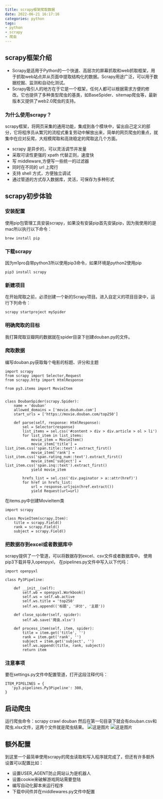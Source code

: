 ```yaml
---
title: scrapy框架爬取数据
date: 2022-06-21 16:17:16  
categories: python  
tags:
- python
- scrapy
- 爬虫
---
```


## scrapy框架介绍
- Scrapy是适用于Python的一个快速、高层次的屏幕抓取和web抓取框架，用于抓取web站点并从页面中提取结构化的数据。Scrapy用途广泛，可以用于数据挖掘、监测和自动化测试。  
- Scrapy吸引人的地方在于它是一个框架，任何人都可以根据需求方便的修改。它也提供了多种类型爬虫的基类，如BaseSpider、sitemap爬虫等，最新版本又提供了web2.0爬虫的支持。  

### 为什么使用scrapy？
scrapy框架，将网页采集的通用功能，集成到各个模块中，留出自己定义的部分，它将程序员从繁冗的流程式重复劳动中解放出来，简单的网页爬虫的重点，就集中在应对反爬，大规模爬取和高效稳定的爬取这几个方面。  
- scrapy 是异步的，可以灵活调节并发量
- 采取可读性更强的 xpath 代替正则，速度快
- 写 middleware,方便写一些统一的过滤器
- 同时在不同的 url 上爬行
- 支持 shell 方式，方便独立调试
- 通过管道的方式存入数据库，灵活，可保存为多种形式

## scrapy初步体验
### 安装配置
使用pip包管理工具安装scrapy，如果没有安装pip首先安装pip，因为我使用的是mac所以执行以下命令：
```
brew install pip
```
### 下载scrapy
因为m1pro自带python3所以使用pip3命令，如果环境是python2使用pip
```
pip3 install scrapy
```
### 新建项目
在开始爬取之前，必须创建一个新的Scrapy项目。进入自定义的项目目录中，运行下列命令：  
```
scrapy startproject mySpider
```
### 明确爬取的目标
我打算爬取豆瓣网的数据就在spider目录下创建douban.py的文件。

### 爬取数据
编写douban.py获取每个电影的标题、评分和主题
```
import scrapy
from scrapy import Selector,Request
from scrapy.http import HtmlResponse

from py3.items import MovieItem


class DoubanSpider(scrapy.Spider):
    name = 'douban'
    allowed_domains = ['movie.douban.com']
    start_urls = ['https://movie.douban.com/top250']

    def parse(self, response: HtmlResponse):
        sel = Selector(response)
        list_items = sel.css('#content > div > div.article > ol > li')
        for list_item in list_items:
            movie_item = MovieItem()
            movie_item['title'] = list_item.css('span.title::text').extract_first()
            movie_item['rank'] = list_item.css('span.rating_num::text').extract_first()
            movie_item['subject'] = list_item.css('span.inq::text').extract_first()
            yield movie_item

        hrefs_list = sel.css('div.paginator > a::attr(href)')
        for href in hrefs_list:
            url = response.urljoin(href.extract())
            yield Request(url=url)
```
在items.py中创建MovieItem类
```
import scrapy

class MovieItem(scrapy.Item):
    title = scrapy.Field()
    rank = scrapy.Field()
    subject = scrapy.Field()
```
### 把数据存到excel或者数据库中
scrapy提供了一个管道，可以将数据存到excel、csv文件或者数据库中。 
使用pip3下载并导入openpyxl，
在pipelines.py文件中写入以下代吗：
```
import openpyxl

class Py3Pipeline:

    def __init__(self):
        self.wb = openpyxl.Workbook()
        self.ws = self.wb.active
        self.ws.title = 'top250'
        self.ws.append(('标题', '评分', '主题'))

    def close_spider(self, spider):
        self.wb.save('爬虫.xlsx')

    def process_item(self, item, spider):
        title = item.get('title', '')
        rank = item.get('rank', '')
        subject = item.get('subject', '')
        self.ws.append((title, rank, subject))
        return item
```
### 注意事项
要在settings.py文件中配置管道，打开这段注释代吗：
```
ITEM_PIPELINES = {
   'py3.pipelines.Py3Pipeline': 300,
}
```

## 启动爬虫
运行爬虫命令：scrapy crawl douban
然后在第一句目录下就会有douban.csv和爬虫.xlsx文件，这两个文件就是爬虫结果。
![这是图片](/img/621/scrapy1.png "Magic Gardens")
![这是图片](/img/621/scrapy2.png "Magic Gardens")

## 额外配置
到这里一个最简单使用scrapy的爬虫读取和写入程序就完成了，但还有许多额外设置可以配置比如：
- 设置USER_AGENT防止网站认为是机器人
- 设置cookie来破解游戏网站需要登陆
- 编写自动化脚本来运行程序
- 下载中间件并在middlewares.py文件中配置
